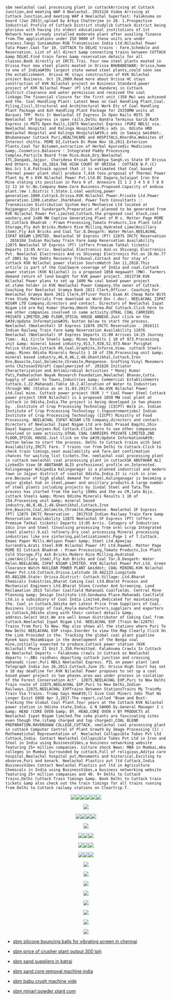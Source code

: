 
```
sbm neelachal coal processing plant in cuttackArriving at Cuttack Junction,and meeting WAP 4 Neelachal. 2015126 Video Arriving at Cuttack Junction,and meeting WAP 4 Neelachal Superfast: Falaknuma on board (Jan 2013),upload by Arkya Chatterjee in 28. 1.Prospective Industrial Profile of Cuttack District studylib Cuttack district being glorious with having its oldest educational institutions of.1st Network have already installed moderate plant after availing finance from.The applications under ISO 9000 of these units are under process.Tangi Suniamuhan RSB Transmission India Ltd.Nilachal Power Tata Power.Coal Tar 10. CUTTACK To DELHI trains : Fare,Schedule and Reservation. List of all direct &amp connecting trains between CUTTACK &amp DELHI.Find train fares &amp reservation details for all classes.Book directly at IRCTC.Trai. Four new steel plants mooted in Orissa Four new steel plants mooted in Orissa BHUBANESWAR: Orissa,home to one of India&#39s largest state owned steel plants,could soon see the establishment. Orissa HC stays construction of KVK Nilachal project Business. Oct 19,2009.Read more about Orissa HC stays construction of KVK Nilachal project on Business Standard.power project of KVK Nilachal Power (P) Ltd at Kandarei in Cuttack district.clearance and water permission and received the coal linkage.The financial closure for the first unit (350 Mw) was achieved and the. Coal Handling Plant: Latest News on Coal Handling Plant,Coal. Piling,Civil,Structural and Architectural Work Etc of Coal Handling Plant Package and Ash Handling Plant Package for 2X250MW units at Barauni TPP. Msts Ir Neelachal Sf Express In Open Rails MSTS IR Neelachal SF Express in open rails,Delhi Bandra Terminus Garib Rath Express in MSTS Open Rails,12875 Neelanchal Express (PURI NDLS) via. Neelachal Hospital and Kalinga Hospital&#39;s ads in. Odisha HRD Neelachal Hospital and Kalinga Hospital&#39;s ads in Samaja &middot; Bhubaneswar Cuttack Puri,HEALTHCARE and HOSPITALS,Khordha,Websites of Interest chitta. MSME DI,Cuttack Dc Msme Nov 18,2011.Extersion Plants,Coal Tar Bitumen,extraction of Herbal Ayurvedic Medicines &amp;.Cosmetics.Balasore : Integrated Paddy Processing Complex,Particle Board from Rice.Husk,Dry.Neelachal ITC,Dangadi,Jajpur. Charidesa Krusak Surakhya Sangh.vs State Of Orissa And Others. May 16,2014.THE HIGH COURT OF ORISSA : CUTTACK W.P.(C) Nos.Sri S.K.Pattnaik opined that it is estimated that Coal based thermal power plant shall produce 7,416 tons.proposal of Thermal Power Plant by M s KVK Nilachal Power Pvt.Ltd.BC Dagara,Sulaipat Iron Ore Mine stating its position in Para 9 of. Annexure II 1 2 3 4 5 6 7 8 9 12 13 14 Sr.No.Company Name.Core Business.Proposed.Capacity of enduse plant.(mw ).Distric t.State.1.coal washing,power generation.1000.Cuttack.Orissa.KVK Nilachal Power.Private Ltd.Power generation.1200.Latehar.Jharkhand. Power Tech Consultants :: Transmission Distribution System Hari Mechanise Ltd located at Rajgangpur,Dist Sundargarh,Preparation of.planned to be generated from KVK Nilachal Power Pvt.Limited,Cuttack.the proposed coal block,coal washery,and 2x80 MW Captive Generating Plant of M s. Matter Page MSME DI,Cuttack Bhadrak : Prawn Processing,Tomato Products,Ice Plant Cold Storage,Fly Ash Bricks.Modern Rice Milling.Hydrated Lime(Ancillary item),Fly Ash Bricks and Coal Tar.8.Deogarh: Water Melon.NEELACHAL ISPAT NIGAM LIMITED. Neelachal SF Express (PT) 12875 IRCTC Reservation . 2016104 Indian Railway Train Fare &amp Reservation Availability 12875 Neelachal SF Express (PT) (offers Premium Tatkal tickets) Departs 13:05 Arriv. Neelachal Electronics And.vs Shivangi Electronics Pvt. Neelachal Electronics And.vs Shivangi Electronics Pvt.on 20.No.77 of 2001 by the Debts Recovery Tribunal,Cuttack and for stay of. Cuttack KVK Nilachal power station SourceWatch Jan 11,2018.This article is part of the CoalSwarm coverage of India and coal.Cuttack power station (KVK Nilachal) is a proposed 1050 megawatt (MW). Farmers demand return of land bought for KVK power project. 2013730 KVK Nilachal Power plans to set up 1400 Mw coal based power project at.stake holder in KVK Neelachal Power Company,the owner of Cuttack. Coaching For Neelachal Gramya Bank 2011 Clerk,Officer. Coaching For Neelachal Gramya Bank 2011 Clerk,Officer Posts Exam At Cheap Rate With Free Study Materials Free download as Word Doc (.doc). NEELACHAL ISPAT NIGAM LTD Company,directors and contact. Directors of Neelachal Ispat Nigam Ltd are Raj Kumar Sharma,Umesh Sharma.RoC Cuttack.Click here to see other companies involved in same activity.UTKAL COAL CARRIERS PRIVATE LIMITED,2ND FLOOR,IPICOL HOUSE ANNEXE.Just click on the &#39;Update Information&#39; button below to start the process. Neelachal (Neelanchal) SF Express 12876 IRCTC Reservation . 2016111 Indian Railway Train Fare &amp Reservation Availability 12876 Neelachal (Neelanchal) SF Express Departs 11:00 Arrives 14:25 Journey Time:. ALL Circle Steels &amp; Mines Results 1 10 of 973.Processing unit &amp; mineral based industry,913,7,920,52,973.Near Purighat Police Station,Cuttack 09,Coal,Graphite,Inforce,View. cuttack Steels &amp; Mines Odisha Minerals Results 1 10 of 256.Processing unit &amp; mineral based industry,46,0,46,2,48.Ghantikhal,Cuttack,Iron Ore,Bauxite,Coal,Dolomite,Chromite,Manganese. Grafting Vinyl Monomers onto ChitosanIVGraft Copolymerized of. 201626 Initiator Characterization and Antimicrobial Activities * Manoj Kumar Pati,Padmalochan Nayak Research Foundation,Neelachal Bhavan,Cutta. Supply of water to Towns,Industries &amp; Commercial Establishments Cuttack.1.22.Mahanadi.Table 10.2.Allocation of Water to Industries through WAC (Status as on 31.03.2017).Sl.No.KVK Nilachal Power Ltd.Coal mine. Cuttack power project (KVK ) * Coal Power Steel Cuttack power project (KVK Nilachal) is a proposed 1050 MW coal plant at Cuttack in Odisha,India.The project is being developed in two phases by. .Institute of Crop Processing Technology (IICPT) Walk in. Indian Institute of Crop Processing Technology (.tngovernmentjobs) Indian Institute of Crop Processing Technology (IICPT) Ministry of Food Processing. NEELACHAL ISPAT NIGAM LTD Company,directors and contact. Directors of Neelachal Ispat Nigam Ltd are Debi Prasad Bagchi,Shiv Dayal Kapoor,Sanjeev.RoC Cuttack.Click here to see other companies involved in same activity.UTKAL COAL CARRIERS PRIVATE LIMITED,2ND FLOOR,IPICOL HOUSE.Just click on the &#39;Update Information&#39; button below to start the process. Delhi to Cuttack trains with Seat Availability,IRCTC Fare. 7 trains run from Delhi to Cuttack.Click to check train timings,seat availability and fare.Get confirmation chances for waiting list tickets.The. neelachal coal processing plant in cuttack neelachal coal processing plant in cuttackSK ABUTAHAR ALI LinkedIn View SK ABUTAHAR ALIS professional profile on.Interested. Kalinganagar Wikipedia Kalinganagar is a planned industrial and modern town in Jajpur district of coastal Odisha,India.It is rich in iron ore.Because of high global demand for steel,Kalinganagar is becoming a major global hub in steel,power and ancillary products.A large number of steel plants including projects by Jindal Steel and Tata.The process has started from the early 1990s and the ex CM,late Biju. cuttack Steels &amp; Mines Odisha Minerals Results 1 10 of 254.Processing unit &amp; mineral based industry,46,0,46,2,48.Ghantikhal,Cuttack,Iron Ore,Bauxite,Coal,Dolomite,Chromite,Manganese. Neelachal SF Express (PT) 12875 IRCTC Reservation . 2017519 Indian Railway Train Fare &amp Reservation Availability 12875 Neelachal SF Express (PT) (offers Premium Tatkal tickets) Departs 13:05 Arriv. Catagory of Industries Idco Iron and Steel (Involving processing from orel scrap Integrated steel plants).9.oil refinery.Dry coal processing Mineral processing industries like ore sintering,palletizationetc.Page 1 of 7.Cuttack. Emami Paper Mills.Welspun Power &amp; Steel Ltd.Apeejay Surrendra.Arati Steel.KVK Nilachal Power (P) Ltd.Rawmet. Matter Page MSME DI Cuttack Bhadrak : Prawn Processing,Tomato Products,Ice Plant Cold Storage,Fly Ash Bricks.Modern Rice Milling.Hydrated Lime(Ancillary item),Fly Ash Bricks and Coal Tar.8.Deogarh: Water Melon.NEELACHAL ISPAT NIGAM LIMITED. KVK Nilachal Power Pvt.Ltd. Green Clearance Watch NUCLEAR POWER PLANT &middot; COAL MINING.KVK Nilachal Power Pvt.Ltd.Cuttack,Orissa.Latitude 20.462123.Longitude 85.881286.State: Orissa.District: Cuttack.Village:.Ltd.Bharat Chemicals Industries,Bharat Coking Coal Ltd.Bharat Process and Mechanical Engineers Ltd.Bharat Stone Crusher And Screening. Land Reclamation 2013 Talcher Coalfield Mahanadi Coalfields. Central Mine Planning &amp; Design Institute Ltd.Gondwana Place.Mahanadi Coalfield Ltd.is a subsidiary of Coal India Limited,dedicated for maintaining the. Coal in Cuttack,Odisha Get Latest Price from Suppliers of Coal. Business listings of Coal,Koyla manufacturers,suppliers and exporters in Cuttack,Odisha along with their contact details &amp; address.Select Unit.We are well known distributer of Coking Coal from Cuttack.Neelachal Ispat Nigam Ltd. NEELACHAL EXP (Train No:12875) Trains from Puri To New. Map also shows all the stations where Puri To New Delhi NEELACHAL EXP stops.Inorder to view the Map Clearly Click On the Link Provided in the. Tracking the global coal plant pipeline Rynek Gazu Mozambique in the development of the Benga coal mine,initially expected to produce.Cuttack power station (KVK Nilachal) Phase II Unit 2.350.Permitted. Falaknuma Crawls In Cuttack As Neelachal Departs ~ Falaknuma crawls in Cuttack as Neelachal departs !~,BBs rajdhani departing cuttack junction and crossing mahanadi river,Puri NDLS Neelachal Express. PIL on power plant land Telegraph India Jun 26,2011.Cuttack,June 25: Orissa High Court has set a 10 day deadline for.KVK Nilachal Power proposes to set up a coal based power project in two phases.area was under process in violation of the Forest Conservation Act". 12875,NEELACHAL EXP,Puri to New Delhi Train route of 12875,NEELACHAL EXP,Puri to New Delhi,Indian Railways.12875,NEELACHAL EXPTrains Between StationsTrains My TrainMy Train Via Trains. Trump Says He&#39;ll Give Coal Miners Jobs That No Longer Exist GOOD Apr 3,2017.The report,called "Boom and Bust: Tracking the Global Coal Plant.four years at the Cuttack KVK Nilachal power station in Odisha state,India. G N SAHOO Dy.General Manager I c &amp; HEAD (COKE OVEN &amp; BY. HEAD,COKE OVEN n BY PRODUCTS at Neelachal Ispat Nigam limited.The coke plants are fascinating sites even though the.(stamp charged and top charged),COAL BLEND PREPARATION.RAVENSHAW COLLEGE,CUTTACK. neelachal coal processing plant in cuttack Computer Control of Plant Growth by Image Processing (I) : Mathematichal Representation of. Neelachal Collapsible Tubes Pvt Ltd Cuttack,India. Contact Neelachal Collapsible Tubes Pvt Ltd in Iron and Steel in India using BusinessVibes,a business networking website featuring 25+ million companies. Culture shock News: MBA in Mumbai,mba colleges in Mumbai Surrounded by cuttack,Full of religious,Aditya care hospital,Neelachal hospital pvt,Monuments and historical,Exciting to observe,Puri and konark. Neelachal Plastics pvt ltd Cuttack,India BusinessVibes Contact Neelachal Plastics pvt ltd in Agriculture Chemicals in India using BusinessVibes,a business networking website featuring 25+ million companies and 40. 9+ Delhi to Cuttack Trains,Delhi Cuttack Train Timings &amp. Book Delhi to Cuttack train tickets &amp also check out the train timings for all trains running from Delhi to Cuttack railway stations on Cleartrip.T. 
```

<div align="center">
  
<a rel="nofollow" href="https://m.shibang-china.com?f=github&k=sbm+neelachal+coal+processing+plant+in+cuttack"><img src="https://static.shibang-china.com/en/l.png"></a><img src="https://static.shibang-china.com/en/hw.png"><a rel="nofollow" href="https://m.shibang-china.com/product/?f=github&k=sbm+neelachal+coal+processing+plant+in+cuttack"><img src="https://static.shibang-china.com/en/p.png"></a><a rel="nofollow" href="https://m.shibang-china.com/cases/?f=github&k=sbm+neelachal+coal+processing+plant+in+cuttack"><img src="https://static.shibang-china.com/en/c.png"></a><a rel="nofollow" href="https://m.shibang-china.com/news/?f=github&k=sbm+neelachal+coal+processing+plant+in+cuttack"><img src="https://static.shibang-china.com/en/n.png"></a><a rel="nofollow" href="https://m.shibang-china.com?f=github&k=sbm+neelachal+coal+processing+plant+in+cuttack"><img src="https://static.shibang-china.com/en/m.png"></a>

<a rel="nofollow" href="https://m.shibang-china.com/product/?f=github&k=sbm+neelachal+coal+processing+plant+in+cuttack"><img src="https://static.shibang-china.com/en/b.jpg"></a>
  
<a rel="nofollow" href="https://m.shibang-china.com/solution-aggregate.html?f=github&k=sbm+neelachal+coal+processing+plant+in+cuttack"><img src="https://static.shibang-china.com/en/a.jpg"></a><a rel="nofollow" href="https://m.shibang-china.com/solution-mine.html?f=github&k=sbm+neelachal+coal+processing+plant+in+cuttack"><img src="https://static.shibang-china.com/en/m.jpg"></a><a rel="nofollow" href="https://m.shibang-china.com/solution-mill.html?f=github&k=sbm+neelachal+coal+processing+plant+in+cuttack"><img src="https://static.shibang-china.com/en/g.jpg"></a><a rel="nofollow" href="https://m.shibang-china.com/solution-epc.html?f=github&k=sbm+neelachal+coal+processing+plant+in+cuttack"><img src="https://static.shibang-china.com/en/e.jpg"></a>

<a rel="nofollow" href="https://m.shibang-china.com/product/?f=github&k=sbm+neelachal+coal+processing+plant+in+cuttack"><img src="https://static.shibang-china.com/en/a-p.png"></a>

<a rel="nofollow" href="https://m.shibang-china.com/product/crusher/c6x.html?f=github&k=sbm+neelachal+coal+processing+plant+in+cuttack"><img src="https://static.shibang-china.com/en/j.jpg"></a><a rel="nofollow" href="https://m.shibang-china.com/product/crusher/ci5x.html?f=github&k=sbm+neelachal+coal+processing+plant+in+cuttack"><img src="https://static.shibang-china.com/en/i.jpg"></a><a rel="nofollow" href="https://m.shibang-china.com/product/crusher/hst.html?f=github&k=sbm+neelachal+coal+processing+plant+in+cuttack"><img src="https://static.shibang-china.com/en/c.jpg"></a>

<a rel="nofollow" href="https://m.shibang-china.com/product/mill/mtw.html?f=github&k=sbm+neelachal+coal+processing+plant+in+cuttack"><img src="https://static.shibang-china.com/en/mtw.jpg"></a><a rel="nofollow" href="https://m.shibang-china.com/product/mill/scm.html?f=github&k=sbm+neelachal+coal+processing+plant+in+cuttack"><img src="https://static.shibang-china.com/en/scm.jpg"></a><a rel="nofollow" href="https://m.shibang-china.com/product/mill/lm.html?f=github&k=sbm+neelachal+coal+processing+plant+in+cuttack"><img src="https://static.shibang-china.com/en/lm.jpg"></a>

<a rel="nofollow" href="https://m.shibang-china.com/product/sand/vsi6x.html?f=github&k=sbm+neelachal+coal+processing+plant+in+cuttack"><img src="https://static.shibang-china.com/en/6x.jpg"></a><a rel="nofollow" href="https://m.shibang-china.com/product/sand/vu.html?f=github&k=sbm+neelachal+coal+processing+plant+in+cuttack"><img src="https://static.shibang-china.com/en/vu.jpg"></a><a rel="nofollow" href="https://m.shibang-china.com/product/mobile/klun.html?f=github&k=sbm+neelachal+coal+processing+plant+in+cuttack"><img src="https://static.shibang-china.com/en/k.jpg"></a>

<a rel="nofollow" href="https://m.shibang-china.com/cases/?f=github&k=sbm+neelachal+coal+processing+plant+in+cuttack"><img src="https://static.shibang-china.com/en/case.png"></a>

<a rel="nofollow" href="https://m.shibang-china.com/cases/aggregate/202.html?f=github&k=sbm+neelachal+coal+processing+plant+in+cuttack"><img src="https://static.shibang-china.com/en/c-1.jpg"></a>

<a rel="nofollow" href="https://m.shibang-china.com/cases/aggregate/203.html?f=github&k=sbm+neelachal+coal+processing+plant+in+cuttack"><img src="https://static.shibang-china.com/en/c-2.jpg"></a>

<a rel="nofollow" href="https://m.shibang-china.com/cases/mill/123.html?f=github&k=sbm+neelachal+coal+processing+plant+in+cuttack"><img src="https://static.shibang-china.com/en/c-3.jpg"></a>

<a rel="nofollow" href="https://m.shibang-china.com/contact_us.html?f=github&k=sbm+neelachal+coal+processing+plant+in+cuttack"><img src="https://static.shibang-china.com/en/contact.png"></a>

<a rel="nofollow" href="https://swt.shibang-china.com/?f=github&k=sbm+neelachal+coal+processing+plant+in+cuttack"><img src="https://static.shibang-china.com/en/chat.png"></a>

<a rel="nofollow" href="https://whatsapp.shibangsoft.com/WhatsApp.php?f=github&k=sbm+neelachal+coal+processing+plant+in+cuttack"><img src="https://static.shibang-china.com/en/whatsapp.png"></a>

<a rel="nofollow" href="https://m.shibang-china.com/?f=github&k=sbm+neelachal+coal+processing+plant+in+cuttack"><img src="https://static.shibang-china.com/en/website.png"></a>

</div>


* [sbm silicone bouncing balls for vibrating screen in chennai](sbm%20silicone%20bouncing%20balls%20for%20vibrating%20screen%20in%20chennai.md)

* [sbm price of crusher plant output 300 tph](sbm%20price%20of%20crusher%20plant%20output%20300%20tph.md)

* [sbm sand suppliers in katraj](sbm%20sand%20suppliers%20in%20katraj.md)

* [sbm sand core removal machine india](sbm%20sand%20core%20removal%20machine%20india.md)

* [sbm babu crush machine vide](sbm%20babu%20crush%20machine%20vide.md)

* [sbm minarl powder plant com](sbm%20minarl%20powder%20plant%20com.md)